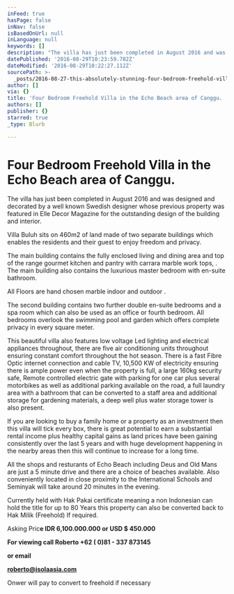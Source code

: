 ```yaml
---
inFeed: true
hasPage: false
inNav: false
isBasedOnUrl: null
inLanguage: null
keywords: []
description: "The villa has just been completed in August 2016 and was designed and decorated by a well known Swedish designer whose previous property was featured in Elle Decor Magazine for the outstanding design of the building and interior.\_"
datePublished: '2016-08-29T10:23:59.782Z'
dateModified: '2016-08-29T10:22:27.112Z'
sourcePath: >-
  _posts/2016-08-27-this-absolutely-stunning-four-bedroom-freehold-villa-in-the.md
author: []
via: {}
title: 'Four Bedroom Freehold Villa in the Echo Beach area of Canggu. '
authors: []
publisher: {}
starred: true
_type: Blurb

---
```

# Four Bedroom Freehold Villa in the Echo Beach area of Canggu.

The villa has just been completed in August 2016 and was designed and decorated by a well known Swedish designer whose previous property was featured in Elle Decor Magazine for the outstanding design of the building and interior. 

Villa Buluh   sits on 460m2 of land made of two separate buildings which enables the residents and their guest to enjoy freedom and privacy.

The main building contains the fully enclosed living and dining area and top of the range gourmet kitchen and pantry with carrara marble work tops, . The main building also contains the luxurious master bedroom with en-suite bathroom.

All Floors are hand chosen marble indoor and outdoor .

The second building contains two further double en-suite bedrooms and a spa room which can also be used as an office or fourth bedroom. All bedrooms overlook the swimming pool and garden which offers complete privacy in every square meter.

This beautiful villa also features low voltage Led lighting and electrical appliances throughout, there are five air conditioning units throughout ensuring constant comfort throughout the hot season. There is a fast Fibre Optic internet connection and cable TV, 10,500 KW of electricity ensuring there is ample power even when the property is full, a large 160kg security safe, Remote controlled electric gate with parking for one car plus several motorbikes as well as additional parking available on the road, a full laundry area with a bathroom that can be converted to a staff area and additional storage for gardening materials, a deep well plus water storage tower is also present.

If you are looking to buy a family home or a property as an investment then this villa will tick every box, there is great potential to earn a substantial rental income plus healthy capital gains as land prices have been gaining consistently over the last 5 years and with huge development happening in the nearby areas then this will continue to increase for a long time. 

All the shops and resturants of Echo Beach including Deus and Old Mans are just a 5 minute drive and there are a choice of beaches available. Also conveniently located in close proximity to the International Schools and Seminyak will take around 20 minutes in the evening.

Currently held with Hak Pakai certificate meaning a non Indonesian can hold the title for up to 80 Years this property can also be converted back to Hak Milik (Freehold) If required. 

Asking Pric**e IDR 6,100.000.000  or USD $ 450.000**

**For viewing call Roberto  +62 ( 0)81 - 337 873145**

**or email**

**roberto@isolaasia.com**

Onwer will pay to convert  to  freehold  if necessary